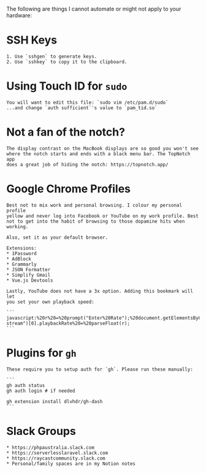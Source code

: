 The following are things I cannot automate or might not apply to your hardware:

# SSH Keys

    1. Use `sshgen` to generate keys.
    2. Use `sshkey` to copy it to the clipboard.

# Using Touch ID for `sudo`

    You will want to edit this file: `sudo vim /etc/pam.d/sudo`
    ...and change `auth sufficient`'s value to `pam_tid.so`

# Not a fan of the notch?

    The display contrast on the MacBook displays are so good you won't see
    where the notch starts and ends with a black menu bar. The TopNotch app
    does a great job of hiding the notch: https://topnotch.app/

# Google Chrome Profiles

    Best not to mix work and personal browsing. I colour my personal profile
    yellow and never log into Facebook or YouTube on my work profile. Best
    not to get into the habit of browsing to those dopamine hits when working.

    Also, set it as your default browser.

    Extensions:
    * 1Password
    * AdBlock
    * Grammarly
    * JSON Formatter
    * Simplify Gmail
    * Vue.js Devtools

    Lastly, YouTube does not have a 3x option. Adding this bookmark will let
    you set your own playback speed:

    ```
    javascript:%20r%20=%20prompt("Enter%20Rate");%20document.getElementsByClassName("video-stream")[0].playbackRate%20=%20parseFloat(r);
    ```

# Plugins for `gh`

    These require you to setup auth for `gh`. Please run these manually:

    ```
    gh auth status
    gh auth login # if needed

    gh extension install dlvhdr/gh-dash
    ```

# Slack Groups

    * https://phpaustralia.slack.com
    * https://serverlesslaravel.slack.com
    * https://raycastcommunity.slack.com
    * Personal/family spaces are in my Notion notes

